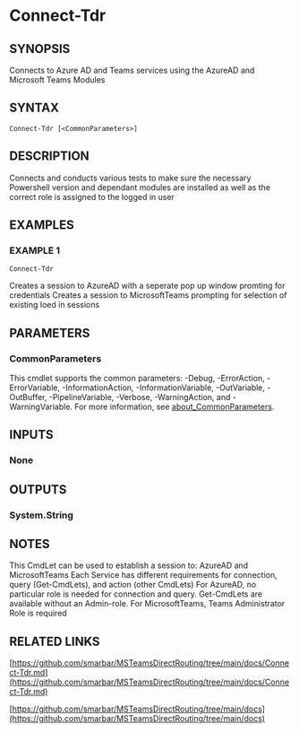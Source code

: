 # Connect-Tdr

## SYNOPSIS
Connects to Azure AD and Teams services using the AzureAD and Microsoft Teams Modules

## SYNTAX

```
Connect-Tdr [<CommonParameters>]
```

## DESCRIPTION
Connects and conducts various tests to make sure the necessary Powershell version and dependant modules are installed as well as the correct role is assigned to the logged in user

## EXAMPLES

### EXAMPLE 1
```
Connect-Tdr
```

Creates a session to AzureAD with a seperate pop up window promting for credentials
Creates a session to MicrosoftTeams prompting for selection of existing loed in sessions

## PARAMETERS

### CommonParameters
This cmdlet supports the common parameters: -Debug, -ErrorAction, -ErrorVariable, -InformationAction, -InformationVariable, -OutVariable, -OutBuffer, -PipelineVariable, -Verbose, -WarningAction, and -WarningVariable. For more information, see [about_CommonParameters](http://go.microsoft.com/fwlink/?LinkID=113216).

## INPUTS

### None
## OUTPUTS

### System.String
## NOTES
This CmdLet can be used to establish a session to: AzureAD and MicrosoftTeams
Each Service has different requirements for connection, query (Get-CmdLets), and action (other CmdLets)
For AzureAD, no particular role is needed for connection and query. Get-CmdLets are available without an Admin-role.
For MicrosoftTeams, Teams Administrator Role is required

## RELATED LINKS

[https://github.com/smarbar/MSTeamsDirectRouting/tree/main/docs/Connect-Tdr.md](https://github.com/smarbar/MSTeamsDirectRouting/tree/main/docs/Connect-Tdr.md)

[https://github.com/smarbar/MSTeamsDirectRouting/tree/main/docs](https://github.com/smarbar/MSTeamsDirectRouting/tree/main/docs)